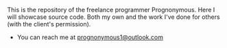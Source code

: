 This is the repository of the freelance programmer Prognonymous. Here I will showcase source code. Both my own and the work I've done for others (with the client's permission).
- You can reach me at prognonymous1@outlook.com

<!---
prognonymous/prognonymous is a ✨ special ✨ repository because its `README.md` (this file) appears on your GitHub profile.
You can click the Preview link to take a look at your changes.
--->
